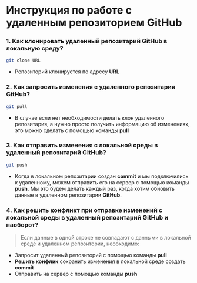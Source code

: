 # Инструкция по работе с удаленным репозиторием GitHub

### 1. Как клонировать удаленный репозитарий **GitHub** в локальную среду?
```sh
git clone URL
```
- Репозиторий клонируется по адресу **URL**

### 2. Как запросить изменения с удаленного репозитария GitHub?
```sh
git pull
```
- В случае если нет необходимости делать клон удаленного репозитария, а нужно просто получить информацию об изменениях, это можно сделать с помощью команды **pull**

### 3. Как отправить изменения с локальной среды в удаленный репозитарий GitHub?
```sh
git push
``` 
- Когда в локальном репозитарии создан **commit** и мы подключились к удаленному, можем отправить его на сервер с помощью команды **push**. Мы это будем делать каждый раз, когда хотим обновить данные в удаленном репозитарии **GitHub**.

### 4. Как решить конфликт при отправке изменений с локальной среды в удаленный репозитарий GitHub и наоборот?

>  Если данные в одной строке не совпадают с данными в локальной среде и удаленном репозитории, необходимо:
- Запросит удаленный репозиторий с помощью команды **pull**
- **Решить конфлик** сохранить изменения в локальной среде создать **commit** 
- Отправить на сервер с помощью команды **push**  

